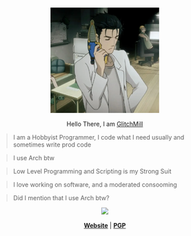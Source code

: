 <p align='center'>
<img src='2b1fc17631cbbfe5d2a0a77fc912fbd8.webp' alt="Half size image" style="width: 50%; height: auto;">
</p>

<p align="center">
Hello There, I am <a href='https://github.com/GlitchMill'>GlitchMill </a>
</p>

> I am a Hobbyist Programmer, I code what I need usually and sometimes write prod code  
  
> I use Arch btw  
  
> Low Level Programming and Scripting is my Strong Suit

> I love working on software, and a moderated consooming

> Did I mention that I use Arch btw?



<div align="center">
  <img src="https://profile-counter.glitch.me/GlitchMill/count.svg?"  />
</div>

<!--  Not Feeling Like it ngl
<img src="https://raw.githubusercontent.com/GlitchMill/GlitchMill/output/snake.svg" alt="Snake animation" /> -->

<p align="center">
  <strong><a href="https://glitchmill.xyz">Website</a></strong> |
  <strong><a href="https://glitchmill.xyz/glitch_key.asc">PGP</a></strong>
</p>